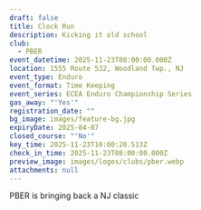 ```yaml
---
draft: false
title: Clock Run
description: Kicking it old school
club:
  - PBER
event_datetime: 2025-11-23T08:00:00.000Z
location: 1555 Route 532, Woodland Twp., NJ
event_type: Enduro
event_format: Time Keeping
event_series: ECEA Enduro Championship Series
gas_away: "'Yes'"
registration_date: ""
bg_image: images/feature-bg.jpg
expiryDate: 2025-04-07
closed_course: "'No'"
key_time: 2025-11-23T10:00:20.513Z
check_in_time: 2025-11-23T08:00:00.000Z
preview_image: images/logos/clubs/pber.webp
attachments: null
---
```

PBER is bringing back a NJ classic
